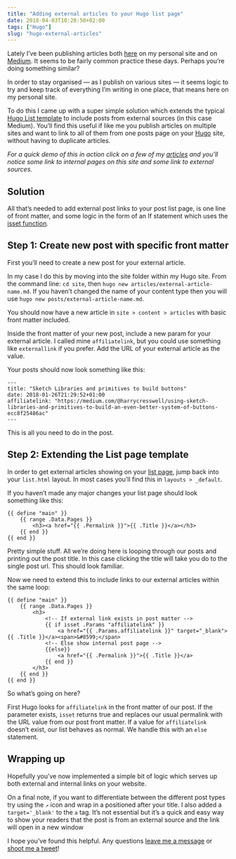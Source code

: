 ```yaml
---
title: "Adding external articles to your Hugo list page"
date: 2018-04-03T10:28:50+02:00
tags: ["Hugo"]
slug: "hugo-external-articles"
---
```


 Lately I’ve been publishing articles both [here](/articles/) on my personal site and on [Medium](https://medium.com/@harrycresswell). It seems to be fairly common practice these days. Perhaps you’re doing something similar?

In order to stay organised — as I publish on various sites — it seems logic to try and keep track of everything I’m writing in one place, that means here on my personal site.

To do this I came up with a super simple solution which extends the typical [Hugo List template](https://gohugo.io/templates/lists/) to include posts from external sources (in this case Medium). You’ll find this useful if like me you publish articles on multiple sites and want to link to all of them from one posts page on your [Hugo](https://gohugo.io/) site, without having to duplicate articles.

_For a quick demo of this in action click on a few of my [articles](/articles/) and you’ll notice some link to internal pages on this site and some link to external sources._


## Solution

All that’s needed to add external post links to your post list page, is one line of front matter, and some logic in the form of an If statement which uses the [isset function](https://gohugo.io/functions/isset/).

## Step 1: Create new post with specific front matter

First you’ll need to create a new post for your external article.

In my case I do this by moving into the site folder within my Hugo site. From the command line: `cd site`, then `hugo new articles/external-article-name.md`. If you haven’t changed the name of your content type then you will use `hugo new posts/external-article-name.md`.

You should now have a new article in `site > content > articles` with basic front matter included.

Inside the front matter of your new post, include a new param for your external article. I called mine `affiliatelink`, but you could use something like `externallink` if you prefer. Add the URL of your external article as the value.

Your posts should now look something like this:

```
---
title: "Sketch Libraries and primitives to build buttons"
date: 2018-01-26T21:29:52+01:00
affiliatelink: "https://medium.com/@harrycresswell/using-sketch-libraries-and-primitives-to-build-an-even-better-system-of-buttons-ecc8f25486ac"
---
```

This is all you need to do in the post.

## Step 2: Extending the List page template

In order to get external articles showing on your [list page](https://gohugo.io/templates/lists/), jump back into your `list.html` layout. In most cases you’ll find this in `layouts > _default`.

If you haven’t made any major changes your list page should look something like this:

```
{{ define "main" }}
    {{ range .Data.Pages }}
        <h3><a href="{{ .Permalink }}">{{ .Title }}</a></h3>
    {{ end }}
{{ end }}
```

Pretty simple stuff. All we’re doing here is looping through our posts and printing out the post title. In this case clicking the title will take you do to the single post url. This should look familiar.

Now we need to extend this to include links to our external articles within the same loop:


```
{{ define "main" }}
    {{ range .Data.Pages }}
        <h3>
            <!-- If external link exists in post matter -->
            {{ if isset .Params "affiliatelink" }}
                <a href="{{ .Params.affiliatelink }}" target="_blank">{{ .Title }}</a><span>&#8599;</span>
            <!-- Else show internal post page -->
            {{else}}
                <a href="{{ .Permalink }}">{{ .Title }}</a>
            {{ end }}
        </h3>
    {{ end }}
{{ end }}
```

So what’s going on here?

First Hugo looks for `affiliatelink` in the front matter of our post. If the parameter exists, `isset` returns true and replaces our usual permalink with the URL value from our post front matter. If a value for `affiliatelink` doesn’t exist, our list behaves as normal. We handle this with an `else` statement.

## Wrapping up

Hopefully you’ve now implemented a simple bit of logic which serves up both external and internal links on your website.

On a final note, if you want to differentiate between the different post types try using the `↗` icon and wrap in a <span> positioned after your title. I also added a `target='_blank'` to the `a` tag. It’s not essential but it’s a quick and easy way to show your readers that the post is from an external source and the link will open in a new window

I hope you’ve found this helpful. Any questions [leave me a message](/contact/) or [shoot me a tweet](https://twitter.com/harrycresswell/)!
